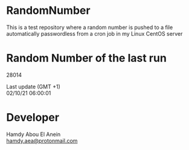 # RandomNumber    
This is a test repository where a random number is pushed to a file automatically passwordless from a cron job in my Linux CentOS server    
# Random Number of the last run   
28014
      
Last update (GMT +1)    
02/10/21 06:00:01
# Developer    
Hamdy Abou El Anein   
hamdy.aea@protonmail.com
